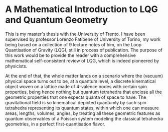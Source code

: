 # A Mathematical Introduction to LQG and Quantum Geometry

This is my master's thesis with the University of Trento. I have been supervised by professor Lorenzo Fatibene of University of Torino, my work being based on a collection of 
9 lecture notes of him, on the Loop Quantisation of Gravity (LQG), still in process of publication. 
The purpose of this work would be to provide the reader with a comprehensive mathematical self-consistent review of LQG, which is indeed pioneered by physicists. 

At the end of that, the whole matter lands on a scenario where the (vacuum) physical space turns out to be, at a quantum level, a discrete kinematical object woven on a lattice made of 4-valence nodes with
certain spin properties, 
being hence nothing but quantum tetrahedra that enclose all the geometric properties that one expects quanta of space to have. The gravitational field is so kinematical depicted quantumly by such spin tetrahedra
representing its quantum states, within which one can measure areas, lengths, volumes, angles, by treating all these geometric features as quantum observables of a Poisson system modeling the
classical tetrahedra geometries, in a perfect first-quantisation flavor.
